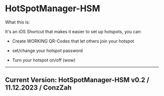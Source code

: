 # HotSpotManager-HSM

What this is:

It's an iOS Shortcut that makes it easier to set up hotspots, you can:

- Create WORKING QR-Codes that let others join your hotspot
  
- set/change your hotspot password
  
- Turn your hotspot on/off (wow)


  
--------------------
Current Version:
HotSpotManager-HSM
v0.2 /
11.12.2023 /
ConzZah
--------------------
